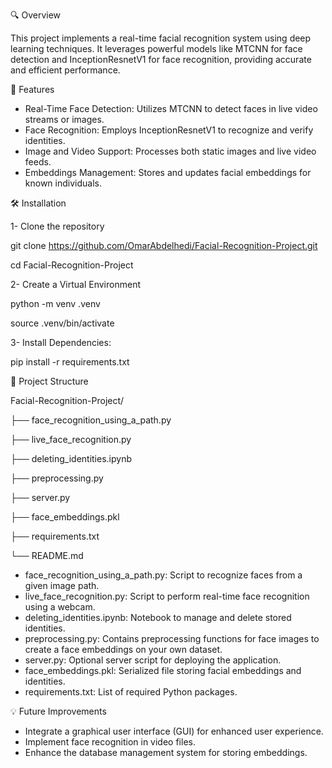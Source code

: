🔍 Overview 


This project implements a real-time facial recognition system using deep learning techniques. It leverages powerful models like MTCNN for face detection and InceptionResnetV1 for face recognition, providing accurate and efficient performance.


🚀 Features


* Real-Time Face Detection: Utilizes MTCNN to detect faces in live video streams or images.
* Face Recognition: Employs InceptionResnetV1 to recognize and verify identities.
* Image and Video Support: Processes both static images and live video feeds.
* Embeddings Management: Stores and updates facial embeddings for known individuals.


🛠️ Installation


1- Clone the repository


git clone https://github.com/OmarAbdelhedi/Facial-Recognition-Project.git 


cd Facial-Recognition-Project 


2- Create a Virtual Environment


python -m venv .venv


source .venv/bin/activate  


3- Install Dependencies:


pip install -r requirements.txt


📁 Project Structure


Facial-Recognition-Project/            


├── face_recognition_using_a_path.py    


├── live_face_recognition.py            


├── deleting_identities.ipynb            


├── preprocessing.py            


├── server.py    


├── face_embeddings.pkl  


├── requirements.txt    


└── README.md        


* face_recognition_using_a_path.py: Script to recognize faces from a given image path. 
* live_face_recognition.py: Script to perform real-time face recognition using a webcam.
* deleting_identities.ipynb: Notebook to manage and delete stored identities.
* preprocessing.py: Contains preprocessing functions for face images to create a face embeddings on your own dataset.
* server.py: Optional server script for deploying the application.
* face_embeddings.pkl: Serialized file storing facial embeddings and identities.
* requirements.txt: List of required Python packages.

  
💡 Future Improvements


* Integrate a graphical user interface (GUI) for enhanced user experience.
* Implement face recognition in video files.
* Enhance the database management system for storing embeddings.




